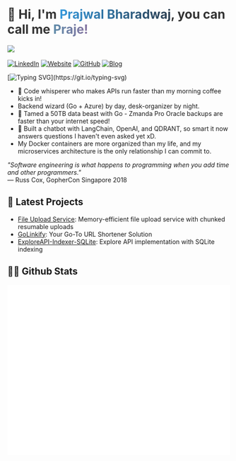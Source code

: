 <h1 style="color: #333;">👋 Hi, I'm <span style="background: linear-gradient(to right, #3498db, #2c3e50); -webkit-background-clip: text; -webkit-text-fill-color: transparent; font-weight: bold;">Prajwal Bharadwaj</span>, you can call me <span style="background: linear-gradient(to right, #5D8AA8, #8674A1); -webkit-background-clip: text; -webkit-text-fill-color: transparent; font-weight: bold;">Praje!</span></h1>

![](https://komarev.com/ghpvc/?username=prajwalbharadwajbm&color=0891b2&style=for-the-badge&label=PROFILE+VIEWS)

[![LinkedIn](https://img.shields.io/badge/LinkedIn-0077B5?style=for-the-badge&logo=linkedin&logoColor=white&labelColor=0A66C2)](https://www.linkedin.com/in/prajwal-bharadwaj-bm/)
[![Website](https://img.shields.io/badge/Website-4285F4?style=for-the-badge&logo=GoogleChrome&logoColor=white&labelColor=5294E2)](https://prajwalbm.com)
[![GitHub](https://img.shields.io/badge/GitHub-181717?style=for-the-badge&logo=github&logoColor=white&labelColor=24292E)](https://github.com/prajwalbharadwajbm)
[![Blog](https://img.shields.io/badge/Blog-FF5722?style=for-the-badge&logo=blogger&logoColor=white&labelColor=E34C26)](https://blog.prajwalbm.com)

[![Typing SVG](https://readme-typing-svg.demolab.com?font=Fira+Code&pause=1000&width=1000&lines=Hello+there%2C+I'm+Prajwal!;Turning+coffee+into+Go+code+since+2023;My+APIs+are+faster+than+your+dad+jokes;I+speak+fluent+Go%2C+and+my+code+speaks+for+itself;Turning+'it+works+on+my+machine'+into+'it+works+everywhere')](https://git.io/typing-svg)

* 👾 Code whisperer who makes APIs run faster than my morning coffee kicks in! 
* Backend wizard (Go + Azure) by day, desk-organizer by night.
* 🚀 Tamed a 50TB data beast with Go - Zmanda Pro Oracle backups are faster than your internet speed!
* 🤖 Built a chatbot with LangChain, OpenAI, and QDRANT, so smart it now answers questions I haven't even asked yet xD.
* My Docker containers are more organized than my life, and my microservices architecture is the only relationship I can commit to.

<p align="left">
  <i>"Software engineering is what happens to programming when you add time and other programmers."</i><br>
  — Russ Cox, GopherCon Singapore 2018
</p>

## 🚀 Latest Projects

- [File Upload Service](https://github.com/prajwalbharadwajbm/GoLinkify): Memory-efficient file upload service with chunked resumable uploads
- [GoLinkify](https://github.com/prajwalbharadwajbm/GoLinkify): Your Go-To URL Shortener Solution
- [ExploreAPI-Indexer-SQLite](https://github.com/prajwalbharadwajbm/ExploreAPI-Indexer-SQLite): Explore API implementation with SQLite indexing

## 👨‍💻 Github Stats

![Metrics](/github-metrics.svg)
